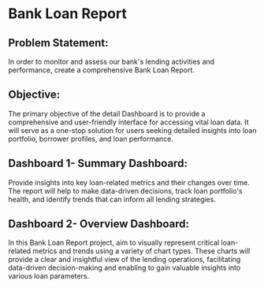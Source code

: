 # Bank Loan Report

## Problem Statement: 
In order to monitor and assess our bank's lending activities and performance, create a comprehensive Bank Loan Report.

## Objective:
The primary objective of the detail Dashboard is to provide a comprehensive and user-friendly interface for accessing vital loan data. It will serve as a one-stop solution for users seeking detailed insights into loan portfolio, borrower profiles, and loan performance.


## Dashboard 1- Summary Dashboard:
Provide insights into key loan-related metrics and their changes over time. The report will help to make data-driven decisions, track loan portfolio's health, and identify trends that can inform all lending strategies.

## Dashboard 2- Overview Dashboard:
In this Bank Loan Report project, aim to visually represent critical loan-related metrics and trends using a variety of chart types. These charts will provide a clear and insightful view of the lending operations, facilitating data-driven decision-making and enabling to gain valuable insights into various loan parameters.
